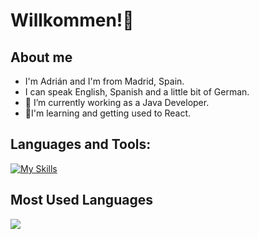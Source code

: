 # Willkommen!👋

## About me
- I'm Adrián and I'm from Madrid, Spain.
- I can speak English, Spanish and a little bit of German.
- 🔭 I’m currently working as a Java Developer.
- 🌱I'm learning and getting used to React.


## Languages and Tools:
[![My Skills](https://skills.thijs.gg/icons?i=java,react,js,mysql,html,css,git,docker)](https://skills.thijs.gg)


## Most Used Languages
<img src="https://github-readme-stats.vercel.app/api/top-langs?username=adrianmartin-consuegraj&layout=compact"/>






<!-- 
go to this website to add more icons:
https://reactjsexample.com/skill-icons-beautiful-skills-icons-for-your-github-readme/
-->








<!-- 
## Top Used Languages
![Top Langs](https://github-readme-stats.vercel.app/api/top-langs/?username=adrianmartin-consuegraj&theme=tokyonight)
-->

<!-- 
this line it's for the visitor counter
![](https://visitor-badge.laobi.icu/badge?page_id=CharalambosIoannou.adrianmartin-consuegraj)
-->

<!--
==========================================================
Ideas:
- 🔭 I’m currently working on ...
- 🌱 I’m currently learning ...
- 👯 I’m looking to collaborate on ...
- 🤔 I’m looking for help with ...
- 💬 Ask me about ...
- 📫 How to reach me: ...
- 😄 Pronouns: ...
- ⚡ Fun fact: ...
-->
